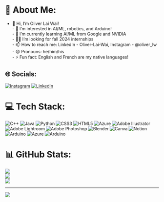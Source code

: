 # 💫 About Me:
- 👋 Hi, I’m Oliver Lai Wai!<br>- 👀 I’m interested in AI/ML, robotics, and Arduino!<br>- 🌱 I’m currently learning AI/ML from Google and NVIDIA<br>- 👨‍💼 I’m looking for fall 2024 internships<br>- 📫 How to reach me: LinkedIn - Oliver-Lai-Wai, Instagram - @oliver_lw<br>- 😄 Pronouns: he/him/his<br>- ⚡ Fun fact: English and French are my native languages!


## 🌐 Socials:
[![Instagram](https://img.shields.io/badge/Instagram-%23E4405F.svg?logo=Instagram&logoColor=white)](https://instagram.com/oliver_lw) [![LinkedIn](https://img.shields.io/badge/LinkedIn-%230077B5.svg?logo=linkedin&logoColor=white)](https://linkedin.com/in/Oliver-Lai-Wai) 

# 💻 Tech Stack:
![C++](https://img.shields.io/badge/c++-%2300599C.svg?style=for-the-badge&logo=c%2B%2B&logoColor=white) ![Java](https://img.shields.io/badge/java-%23ED8B00.svg?style=for-the-badge&logo=openjdk&logoColor=white) ![Python](https://img.shields.io/badge/python-3670A0?style=for-the-badge&logo=python&logoColor=ffdd54) ![CSS3](https://img.shields.io/badge/css3-%231572B6.svg?style=for-the-badge&logo=css3&logoColor=white) ![HTML5](https://img.shields.io/badge/html5-%23E34F26.svg?style=for-the-badge&logo=html5&logoColor=white) ![Azure](https://img.shields.io/badge/azure-%230072C6.svg?style=for-the-badge&logo=microsoftazure&logoColor=white) ![Adobe Illustrator](https://img.shields.io/badge/adobe%20illustrator-%23FF9A00.svg?style=for-the-badge&logo=adobe%20illustrator&logoColor=white) ![Adobe Lightroom](https://img.shields.io/badge/Adobe%20Lightroom-31A8FF.svg?style=for-the-badge&logo=Adobe%20Lightroom&logoColor=white) ![Adobe Photoshop](https://img.shields.io/badge/adobe%20photoshop-%2331A8FF.svg?style=for-the-badge&logo=adobe%20photoshop&logoColor=white) ![Blender](https://img.shields.io/badge/blender-%23F5792A.svg?style=for-the-badge&logo=blender&logoColor=white) ![Canva](https://img.shields.io/badge/Canva-%2300C4CC.svg?style=for-the-badge&logo=Canva&logoColor=white) ![Notion](https://img.shields.io/badge/Notion-%23000000.svg?style=for-the-badge&logo=notion&logoColor=white) ![Arduino](https://img.shields.io/badge/-Arduino-00979D?style=for-the-badge&logo=Arduino&logoColor=white) ![Azure](https://img.shields.io/badge/azure-%230072C6.svg?style=for-the-badge&logo=microsoftazure&logoColor=white) ![Arduino](https://img.shields.io/badge/-Arduino-00979D?style=for-the-badge&logo=Arduino&logoColor=white)
# 📊 GitHub Stats:
![](https://github-readme-stats.vercel.app/api?username=o-lw&theme=default&hide_border=true&include_all_commits=false&count_private=true)<br/>
![](https://github-readme-streak-stats.herokuapp.com/?user=o-lw&theme=default&hide_border=true)<br/>
![](https://github-readme-stats.vercel.app/api/top-langs/?username=o-lw&theme=default&hide_border=true&include_all_commits=false&count_private=true&layout=compact)

---
[![](https://visitcount.itsvg.in/api?id=o-lw&icon=0&color=1)](https://visitcount.itsvg.in)
